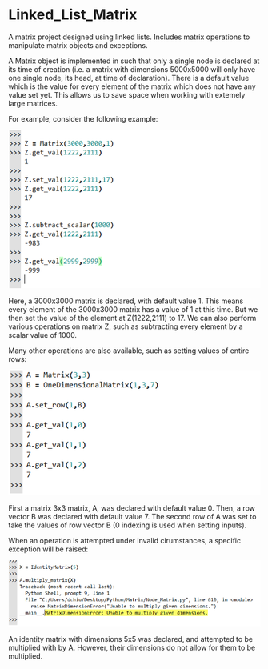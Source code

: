 # Linked_List_Matrix
A matrix project designed using linked lists. Includes matrix operations to manipulate matrix objects and exceptions.

A Matrix object is implemented in such that only a single node is declared at its time of creation
(i.e. a matrix with dimensions 5000x5000 will only have one single node, its head, at time of declaration). There 
is a default value which is the value for every element of the matrix which does not have any value set yet. 
This allows us to save space when working with extemely large matrices.

For example, consider the following example:

![alt text](https://github.com/dchiu1998/Linked_List_Matrix/blob/master/N_Matrix_image2.png)

Here, a 3000x3000 matrix is declared, with default value 1. This means every element of the 3000x3000
matrix has a value of 1 at this time. But we then set the value of the element at Z(1222,2111) to 17.
We can also perform various operations on matrix Z, such as subtracting every element by a scalar value of 1000.

Many other operations are also available, such as setting values of entire rows:

![alt text](https://github.com/dchiu1998/Linked_List_Matrix/blob/master/N_Matrix_image3.png)

First a matrix 3x3 matrix, A, was declared with default value 0. Then, a row vector B was declared with default
value 7. The second row of A was set to take the values of row vector B (0 indexing is used when setting inputs).

When an operation is attempted under invalid cirumstances, a specific exception will be raised:

![alt text](https://github.com/dchiu1998/Linked_List_Matrix/blob/master/N_Matrix_image4.png)

An identity matrix with dimensions 5x5 was declared, and attempted to be multiplied with by A. However,
their dimensions do not allow for them to be multiplied.
